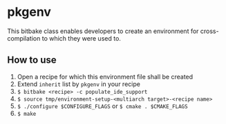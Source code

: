 # pkgenv

This bitbake class enables developers to create an environment for
cross-compilation to which they were used to.

## How to use

1. Open a recipe for which this environment file shall be created
2. Extend `inherit` list by `pkgenv` in your recipe
3. `$ bitbake <recipe> -c populate_ide_support`
4. `$ source tmp/environment-setup-<multiarch target>-<recipe name>`
5. `$ ./configure $CONFIGURE_FLAGS` or `$ cmake . $CMAKE_FLAGS`
7. `$ make`

